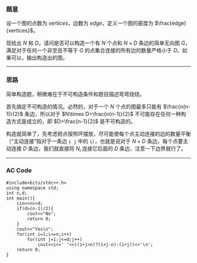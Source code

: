 ### 题意

设一个图的点数为 $vertices$，边数为 $edge$，定义一个图的密度为 $\frac{edge}{vertices}$。

现给出 $N$ 和 $D$，请问是否可以构造一个有 $N$ 个点和 $N\times D$ 条边的简单无向图 $G$，满足对于任何一个非空且不等于 $G$ 的点集合连接的所有边的数量严格小于 $D$。如果可以，输出构造出的图。

------------

### 思路

简单构造题，稍微难在于不可构造条件和题目描述弯弯绕绕。

首先搞定不可构造的情况。必然的，对于一个 $N$ 个点的图最多只能有 $\frac{n(n-1)}{2}$ 条边，所以对于 $N\times D>\frac{n(n-1)}{2}$ 不可能存在任何一种构造方式是成立的，即 $D>\frac{n-1}{2}$ 是不可构造的。

构造就简单了，先考虑把点按照环摆放，尽可能使每个点主动连接的边的数量平衡（“主动连接”指对于一条边 `i j` 中的 `i`），也就是说对于 $N\times D$ 条边，每个点要主动连接 $D$ 条边，我们就直接将 $N_i$ 连接它后面的 $D$ 条边，注意一下边界就行了。

------------

### AC Code
```
#include<bits/stdc++.h>
using namespace std;
int n,d;
int main(){
	cin>>n>>d;
	if(d>(n-1)/2){
		cout<<"No";
		return 0;
	}
	cout<<"Yes\n";
	for(int i=1;i<=n;i++)
		for(int j=1;j<=d;j++)
			cout<<i<<' '<<((i+j>n)?(i+j-n):(i+j))<<'\n';
	return 0;
}
```